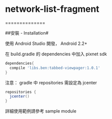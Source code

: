 # network-list-fragment
==============

##安裝 - Installation#

使用 Android Studio 開發， Android 2.2+

在 build.gradle 的 dependencies 中加入 pixnet sdk
```gradle
dependencies{
  compile 'libs.ben:tabbed-viewpager:1.0.1'
}
```

注意： gradle 中 repositories 需設定為 jcenter
```gradle
repositories {
  jcenter()
}
```

詳細使用範例請參考 sample module
